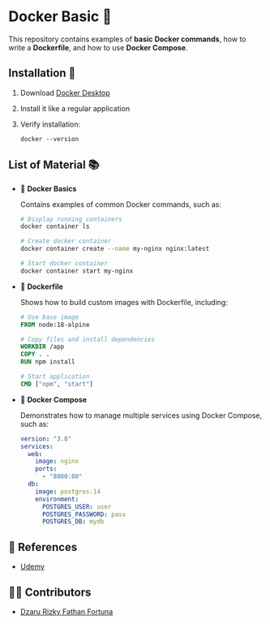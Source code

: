 # Docker Basic 🐳

This repository contains examples of **basic Docker commands**, how to write a **Dockerfile**, and how to use **Docker Compose**.


## Installation 🔧

1. Download [Docker Desktop](https://www.docker.com/get-started)
2. Install it like a regular application
3. Verify installation:

   ```
   docker --version
   ```


## List of Material 📚

* 📘 **Docker Basics**

  Contains examples of common Docker commands, such as:

  ```bash
  # Display running containers
  docker container ls

  # Create docker container
  docker container create --name my-nginx nginx:latest

  # Start docker container
  docker container start my-nginx
  ```
  
* 📗 **Dockerfile** 

  Shows how to build custom images with Dockerfile, including:

  ```dockerfile
  # Use base image
  FROM node:18-alpine

  # Copy files and install dependencies
  WORKDIR /app
  COPY . .
  RUN npm install

  # Start application
  CMD ["npm", "start"]
  ```
  
* 📙 **Docker Compose**

  Demonstrates how to manage multiple services using Docker Compose, such as:

  ```yaml
  version: "3.8"
  services:
    web:
      image: nginx
      ports:
        - "8080:80"
    db:
      image: postgres:14
      environment:
        POSTGRES_USER: user
        POSTGRES_PASSWORD: pass
        POSTGRES_DB: mydb
  ```

## 📌 References
* [Udemy](https://www.udemy.com/course/docker-pemula)


## 👨‍💻 Contributors
* [Dzaru Rizky Fathan Fortuna](https://www.linkedin.com/in/dzarurizky)
